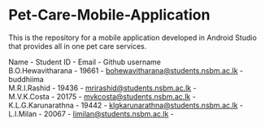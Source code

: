 # Pet-Care-Mobile-Application
This is the repository for a mobile application developed in Android Studio that provides all in one pet care services. 

Name                -            Student ID      -        Email                 -      Github username\
B.O.Hewavitharana   -          19661          -  bohewavitharana@students.nsbm.ac.lk  -  buddhiima\
M.R.I.Rashid        -          19436          -  mrirashid@students.nsbm.ac.lk        - \
M.V.K.Costa         -          20175          -  mvkcosta@students.nsbm.ac.lk         - \
K.L.G.Karunarathna  -          19442          -  klgkarunarathna@students.nsbm.ac.lk  - \
L.I.Milan           -          20067          -  limilan@students.nsbm.ac.lk          - 

